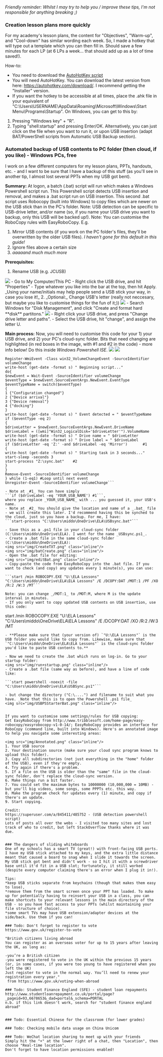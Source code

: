 _Friendly reminder: Whilst I may try to help you / improve these tips, I'm not responsible for anything breaking ;)_


### Creation lesson plans more quickly
For my academy's lesson plans, the content for "Objectives", "Warm-up", and "Cool-down" has similar wording each week. So, I made a hotkey that will type out a template which you can then fill in. Should save a few minutes for each LP (at 6 LPs a week... that should add up as a lot of time saved!).

How-to:
* You need to download the <a href="LessonPlanning_Macros.ahk">AutoHotKey script</a>
* You will need AutoHotKey. You can download the latest version from here: https://autohotkey.com/download/. I recommend getting the "Installer" version.
* If you want the hotkey to be accessible at all times, place the .ahk file in your equivalent of "C:\Users\USERNAME\AppData\Roaming\Microsoft\Windows\Start Menu\Programs\Startup". On Windows, you can get to this by:
1) Pressing "Windows key" + "R".
2) Typing "shell:startup" and pressing Enter/OK.
Alternatively, you can just click on the file when you want to run it, or upon USB insertion (adapt BAT/PowerShell scripts from Automatic USB Backup section).


### Automated backup of USB contents to PC folder (then cloud, if you like) - Windows PCs, free
I work on a few different computers for my lesson plans, PPTs, handouts, etc. - and I want to be sure that I have a backup of this stuff (as you'll see in another tip, I almost lost several PPTs when my USB got bent).

**Summary:**
At logon, a batch (.bat) script will run which makes a Windows Powershell script run. This Powershell script detects USB insertion and removal, and makes a .bat script run on USB insertion. This second .bat script uses Robocopy (built into Windows) to copy files which are newer on the USB stick than in the PC's folder.
Note: USB detection can be specific to USB-drive letter, and/or name (so, if you name your USB drive you want to backup, only this USB will be backed up!).
Note: You can customise the RoboCopy rules with EasyRoboCopy. E.g.
1. Mirror USB contents (if you work on the PC folder's files, they'll be overwritten by the older USB files). _I haven't gone for this default in this guide!_
2. Ignore files above a certain size
3. _aaaaand much much more_

**Prerequisites:**
1. Rename USB (e.g. JCUSB)
<img src="img/ChangeDiskName.png" class="inline"/>
- Go to My Computer/This PC
- Right click the USB drive, and hit "Properties"
- Type whatever you like into the bar at the top, then hit Apply. _Using your name/initials may help people send a USB stick your way, in case you lose it!_
2. _Optional:_ Change USB's letter (really not neccesary, but maybe you like to customise things for the fun of it;))
<img src="img/DiskManagement-search.png" class="inline"/>
- Search Windows for "Disk Management", and click "Create and format hard **disk** partitons."
<img src="img/ChangeDiskLetterSmall.png" class="inline"/>
- Right click your USB drive, and press "Change drive letter and paths".
- Select the USB drive, hit "change", and assign the letter U.

**Main process:**
Now, you will need to customise this code for your 1) your USB drive, and 2) your PC's cloud-sync folder. Bits that need changing are highlighted (in red boxes in the image, with #1 and #2 in the code) - more info below! Do this inside _Windows Powershell ISE_.
<img src="img/WPSISE-search.png" class="inline"/>
<img src="img/WPSISE.png" class="inline"/>

```#Requires -version 2.0
Register-WmiEvent -Class win32_VolumeChangeEvent -SourceIdentifier volumeChange
write-host (get-date -format s) " Beginning script..."
do{
$newEvent = Wait-Event -SourceIdentifier volumeChange
$eventType = $newEvent.SourceEventArgs.NewEvent.EventType
$eventTypeName = switch($eventType)
{
1 {"Configuration changed"}
2 {"Device arrival"}
3 {"Device removal"}
4 {"docking"}
}
write-host (get-date -format s) " Event detected = " $eventTypeName
if ($eventType -eq 2)
{
$driveLetter = $newEvent.SourceEventArgs.NewEvent.DriveName
$driveLabel = ([wmi]"Win32_LogicalDisk='$driveLetter'").VolumeName
write-host (get-date -format s) " Drive name = " $driveLetter
write-host (get-date -format s) " Drive label = " $driveLabel
if ($driveLetter -eq 'Z:' -and $driveLabel -eq 'Mirror')       #1
{
write-host (get-date -format s) " Starting task in 3 seconds..."
start-sleep -seconds 3
start-process "Z:\sync.bat"    #2
}
}
Remove-Event -SourceIdentifier volumeChange
} while (1-eq1) #Loop until next event
Unregister-Event -SourceIdentifier volumeChange```

- Note at _#1_ You can have simply 
```if ($driveLabel -eq 'YOUR_USB_NAME') #1```,
where you replace _YOUR_USB_NAME_ with ... you guessed it, your USB's name.
- Note at _#2_ You should give the location and name of a _.bat_ file - we will create this later. I'd recommend having this be synched to the cloud, just so you have a backup. For me, I have: 
```start-process "C:\Users\middo\OneDrive\ELA\USBsync.bat"```

- Save this as a .ps1 file in your cloud-sync folder (C:\Users\middo\OneDrive\ELA). I went for the name _USBsync.ps1_.
- Create a .bat file in the same cloud-sync folder (C:\Users\middo\OneDrive\ELA):
<img src="img/CreateTXT.png" class="inline"/>
<img src="img/batCreate.png" class="inline"/>
- Open the .bat file for editing:
<img src="img/editBat.png" class="inline"/>
- Copy-paste the code from EasyRoboCopy into the .bat file. If you want to check (and copy) any updates every 1 minute(s), you can use:

```start /min ROBOCOPY.EXE "U:\ELA Lessons" "C:\Users\middo\OneDrive\ELA\ELA Lessons" /E /DCOPY:DAT /MOT:1 /PF /XO /R:2 /W:3 /MT```

Note: you can change _/MOT:1_ to /MOT:M, where M is the update interval in minutes.
- If you only want to copy updated USB contents on USB insertion, use this code:
```
start /min ROBOCOPY.EXE "U:\ELA Lessons" "C:\Users\middo\OneDrive\ELA\ELA Lessons" /E /DCOPY:DAT /XO /R:2 /W:3 /MT
```
- **Please make sure that (your version of) `"U:\ELA Lessons"` is the USB folder you would like to copy from. Likewise, make sure that `"C:\Users\middo\OneDrive\ELA\ELA Lessons"` is the cloud-sync folder you'd like to paste USB contents to.**

- Now we need to create the .bat which runs on log-in. Go to your startup folder:
<img src="img/run+startup.png" class="inline"/>
- Create a .bat file (same way as before), and have a line of code like:

```start powershell -noexit -file "C:\Users\middo\OneDrive\ELA\USBSync.ps1"```

- but change the directory ("C:\....") and filename to suit what you have. _Note that this is to open the Powershell .ps1 file_
<img src="img/USBPSStarterBat.png" class="inline"/>


If you want to customise some settings/rules for USB copying:
Get EasyRoboCopy from http://www.tribblesoft.com/home-page/easy-robocopy/easyrobocopy-v1-0-14/; EasyRoboCopy provides an interface for RoboCopy (command line, built into Windows). Here's an annotated image to help you navigate some interesting areas:

<img src="img/Annotated.png" class="inline"/>
1. Your USB source
2. Your destination source (make sure your cloud sync program knows to upload this folder).
3. Copy all subdirectories (not just everything in the "home" folder of the USB), even if they're empty.
4. Try again if there's a problem.
5. If a file on the USB is older than the "same" file in the cloud-sync folder, don't replace the cloud-sync version.
6. Make things run a bit faster.
7. You could set the maximum bytes to 10000000 (10,000,000 = 10MB) - but you'll big videos, some songs, some PPPTs etc. this way.
8. Make the program check for updates every (1) minute, and copy if there's an update.
9. Start copying.

Credit:
https://superuser.com/a/845411/485752 - (USB detection powershell script)
Lots of posts all over the webs - I visited too many sites and lost track of who to credit, but left StackOverflow thanks where it was due.


### The dangers of sliding whiteboards
One of my schools has a smart TV (great!) with front-facing USB ports. I have my USB stick attached to my keys, and the extra little distance meant that caused a board to snag when I slide it towards the screen. My USB stick got bent and didn't work - so I hit it with a screwdriver base until it'd fit in a USB slot; fortunately, it still worked (despite every computer claiming there's an error when I plug it in!).

Tips: 
*keep USB sticks separate from keychains (though that makes them easy to lose), 
*remove them from the smart screen once your PPT has loaded. To make up for potentially having to reinsert your USB in a class, you can make shortcuts to your relevant lessons in the main directory of the USB - so you have fast access to your PPTs (whilst maintaining your file structure of choice).
*some smart TVs may have USB extension/adapter devices at the side/back. Use them if you can!

### Todo: Don't forget to register to vote 
https://www.gov.uk/register-to-vote 

"British citizens living abroad
You can register as an overseas voter for up to 15 years after leaving the UK, as long as:

-you’re a British citizen
-you were registered to vote in the UK within the previous 15 years (or, in some cases, if you were too young to have registered when you left the UK)
Just register to vote in the normal way. You’ll need to renew your registration every year."
 from https://www.gov.uk/voting-when-abroad

### Todo: Student Finance England (SFE) - student loan repayments 
http://www.studentloanrepayment.co.uk/portal/page?_pageid=93,6678653&_dad=portal&_schema=PORTAL
n.b. if this link doesn't work, search for "student finance england abroad"


### Todo: Essential Chinese for the classroom (for lower grades)

### Todo: Checking mobile data usage on China Unicom

### Todo: WeChat location sharing to meet up with your friends
Simply hit the "+" at the lower right of a chat, then "Location", then choose "Real-time location".
Don't forget to have location permissions enabled!


